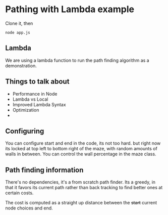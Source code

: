 # Pathing with Lambda example

Clone it, then

`node app.js`

## Lambda

We are using a lambda function to run the path finding algorithm as a demonstration.

## Things to talk about

- Performance in Node
- Lambda vs Local
- Improved Lambda Syntax
- Optimization
- 

## Configuring

You can configure start and end in the code, its not too hard. but right now its locked at
top left to bottom right of the maze, with random amounts of walls in between. You can control the
wall percentage in the maze class.

## Path finding information

There's no dependencies, it's a from scratch path finder. Its a greedy, in that it
favors its current path rather than back tracking to find better ones at certain costs.

The cost is computed as a straight up distance between the ~~start~~ current node choices and end.


